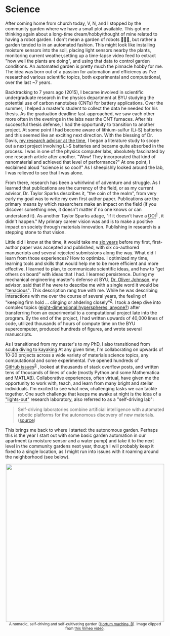 # Science

After coming home from church today, V, N, and I stopped by the community garden where we have a small plot available. This got me thinking again about a long-time dream/hobby/thought of mine related to having a robot garden. I don't mean a garden of robots 🤖🤖🤖, but rather a garden tended to in an automated fashion. This might look like installing moisture sensors into the soil, placing light sensors nearby the plants, monitoring current weather,setting up a time-lapse video feed to extract "how well the plants are doing", and using that data to control garden conditions. An automated garden is pretty much the pinnacle hobby for me. The idea was born out of a passion for automation and efficiency as I've researched various scientific topics, both experimental and computational, over the last ~7 years.
<!-- would like to add an image of a garden of robots from a text-to-image generative model -->

Backtracking to 7 years ago (2015), I became involved in scientific undergraduate research in the physics department at BYU studying the potential use of carbon nanotubes (CNTs) for battery applications. Over the summer, I helped a master's student to collect the data he needed for his thesis. As the graduation deadline fast-approached, we saw each other more often in the evenings in the labs near the CNT furnaces. After his successful thesis defense, I had the opportunity to transition to another project. At some point I had become aware of lithium-sulfur (Li-S) batteries and this seemed like an exciting next direction. With the blessing of Dr. Davis, [my research advisor at the time](https://nano.byu.edu/home), I began a literature study to scope out a next project involving Li-S batteries and became quite absorbed in the process. I was in one of the physics computer labs, absolutely fascinated by one research article after another. "Wow! They incorporated that kind of nanomaterial and achieved that level of performance?" At one point, I exclaimed aloud "science is so cool!" As I sheepishly looked around the lab, I was relieved to see that I was alone.

From there, research has been a whirlwind of adventure and struggle. As I learned that publications are the currency of the field, or as my current advisor, Dr. Taylor Sparks describes it, "the coin of the realm", from very early my goal was to write my own first author paper. Publications are the primary means by which researchers make an impact on the field (if you discover something new, it doesn't matter if no one knows or can understand it). As another Taylor Sparks adage, "if it doesn't have a <span class="tooltip">DOI
    <span class="tooltiptext">A digital object identifier (DOI) provides a unique, persistent link to the location of an object on the internet, in my case an academic publication for example.</span> </span><sup>[1][DOI]</sup>
, it didn't happen." My primary career vision was and is to make a positive impact on society through materials innovation. Publishing in research is a stepping stone to that vision.

Little did I know at the time, it would take me [six years](https://scholar.google.com/citations?hl=en&user=UACmnBgAAAAJ&view_op=list_works&sortby=pubdate) before my first, first-author paper was accepted and published, with six co-authored manuscripts and several rejected submissions along the way. What did I learn from those experiences? How to optimize. I optimized my time, learning tools and skills that would help me to be more efficient and more effective. I learned to plan, to communicate scientific ideas, and how to "get others on board" with ideas that I had. I learned persistence. During my mechanical engineering master's defense at BYU, [Dr. Oliver Johnson](https://www.me.byu.edu/directory/oliver-johnson), my advisor, said that if he were to describe me with a single word it would be <span class="tooltip">"tenacious"
    <span class="tooltiptext">tending to keep a firm hold of something; clinging or adhering closely ... not readily relinquishing a position, principle, or course of action; determined ... persisting in existence; not easily dispelled. (Definitions from Oxford Languages via Google)</span></span>.
This description rang true with me. While he was describing interactions with me over the course of several years, the feeling of "keeping firm hold ... clinging or ahdering closely"<sup>[2](https://www.google.com/search?q=tenacious)</sup>. I took a deep dive into complex topics ([eight-dimensional hyperspheres, anyone?](https://doi.org/10.1016/j.commatsci.2021.110756)) after transferring from an experimental to a computational project late into the program. By the end of the project, I had written upwards of 40,000 lines of code, utilized thousands of hours of compute time on the BYU supercomputer, produced hundreds of figures, and wrote several manuscripts.

As I transitioned from my master's to my PhD, I also transitioned from <span class="tooltip">scuba diving to kayaking
    <span class="tooltiptext">My introduction to modern physics professor used this phrasing (i.e. kayaking) to describe our study of the various topics of modern physics during that semester.</span></span>
At any given time, I'm collaborating on upwards of 10-20 projects across a wide variety of materials science topics, any computational and some experimental. I've opened hundreds of <span class="tooltip">GitHub issues
    <span class="tooltiptext">GitHub issues are used "to track ideas, feedback, tasks, or bugs for work on GitHub" where GitHub is "a code hosting platform for version control and collaboration" <a href=https://docs.github.com/en/get-started/quickstart/hello-world>source</a>) </span></span><sup>[3][gh-issues]</sup>
, looked at thousands of stack overflow posts, and written tens of thousands of lines of code (mostly Python and some Mathematica and MATLAB). Collaborative experiences, often virtual, have given me the opportunity to work with, teach, and learn from many bright and stellar individuals. I'm excited to see what new, challenging tasks we can tackle together. One such challenge that keeps me awake at night is the idea of a <span class="tooltip">"lights-out"
    <span class="tooltiptext">Factories that employ "lights-out manufacturing" are fully automated and require no human presence on-site. These factories are considered to be able to run "with the lights off." ([source][lights-out])</span></span>
research laboratory, also referred to as a "self-driving lab":
> Self-driving laboratories combine artificial intelligence with automated robotic platforms for the autonomous discovery of new materials. ([source](https://www.matter.toronto.edu/basic-content-page/ai-for-discovery-and-self-driving-labs))

This brings me back to where I started: the autonomous garden. Perhaps this is the year I start out with some basic garden automation in our apartment (a moisture sensor and a water pump) and take it to the next level in the community gardens next year, though I will probably keep it fixed to a single location, as I might run into issues with it roaming around the neighborhood (see below).

<center><img src="https://sgbaird.github.io/faith-family-science/assets/img/self-driving-garden.png" width=500></center>

<center><sup>A nomadic, self-driving and self-cultivating garden (<a href=https://starts-prize.aec.at/en/hortummachina>Hortum machina, B</a>). Image clipped from <a href=https://vimeo.com/163436492?embedded=true&source=vimeo_logo&owner=31591160>this Vimeo video</a>.</sup></center>

[DOI]: https://www.doi.org/
[gh-issues]: https://docs.github.com/en/issues/tracking-your-work-with-issues/about-issues
[lights-out]: https://en.wikipedia.org/wiki/Lights_out_(manufacturing)

<style>
.tooltip {
  position: relative;
  display: inline-block;
  border-bottom: 1px dotted black;
}

.tooltip .tooltiptext {
  visibility: hidden;
  width: 120px;
  background-color: black;
  color: #fff;
  text-align: center;
  border-radius: 6px;
  padding: 5px 0;
  position: absolute;
  z-index: 1;
  bottom: 150%;
  left: 50%;
  margin-left: -60px;
}

.tooltip .tooltiptext::after {
  content: "";
  position: absolute;
  top: 100%;
  left: 50%;
  margin-left: -5px;
  border-width: 5px;
  border-style: solid;
  border-color: black transparent transparent transparent;
}

.tooltip:hover .tooltiptext {
  visibility: visible;
}
</style>
